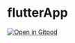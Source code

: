 # flutterApp


[![Open in Gitpod](https://gitpod.io/button/open-in-gitpod.svg)](https://gitpod.io/#https://github.com/Majidalee/flutterApp)
